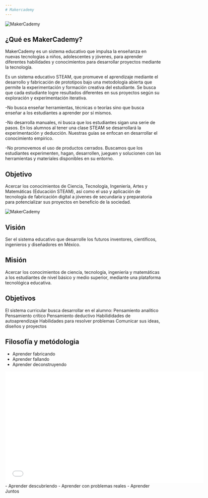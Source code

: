 ```yaml
---
# Makercademy
---
```


![MakerCademy](/img/nina.jpg)


## ¿Qué es MakerCademy?
MakerCademy es un sistema educativo que impulsa la enseñanza en nuevas tecnologías a niños, adolescentes y
jóvenes, para aprender diferentes habilidades y conocimientos para
desarrollar proyectos mediante la tecnología.

Es un sistema educativo STEAM, que promueve el aprendizaje mediante el desarrollo y fabricación de prototipos bajo una metodología abierta que permite la experimentación y formación creativa del estudiante. Se busca que cada estudiante logre resultados diferentes en sus proyectos según su exploración y experimentación iterativa.  

-No busca enseñar herramientas, técnicas o teorías sino que busca enseñar a los estudiantes a aprender por sí mismos.

-No desarrolla manuales, ni busca que los estudiantes sigan una serie de pasos. En los alumnos al tener una clase STEAM se desarrollará la experimentación y deducción. Nuestras guías se enfocan en desarrollar el conocimiento empírico.

-No promovemos el uso de productos cerrados. Buscamos que los estudiantes experimenten, hagan, desarrollen, jueguen y solucionen con las herramientas y materiales disponibles en su entorno.


## Objetivo
Acercar los conocimientos de Ciencia, Tecnología, Ingeniería, Artes y Matemáticas
(Educación STEAM), así como el uso y aplicación de tecnología de fabricación
digital a jóvenes de secundaria y preparatoria para potencializar sus proyectos en
beneficio de la sociedad.

![MakerCademy](/img/nino.jpg)


## Visión
Ser el sistema educativo que desarrolle los futuros inventores, científicos, ingenieros y diseñadores en México.

## Misión
Acercar los conocimientos de ciencía, tecnología, ingeniería y matemáticas a los estudiantes de nivel básico y medio superior, mediante una plataforma tecnológica educativa.

## Objetivos
El sistema curricular busca desarrollar en el alumno:
Pensamiento analítico
Pensamiento crítico
Pensamiento deductivo
Habilididades de autoaprendizaje
Habilidades para resolver problemas
Comunicar sus ideas, diseños y proyectos

## Filosofía y metódologia
- Aprender fabricando
- Aprender fallando
- Aprender deconstruyendo
<iframe width="640" height="360" src="//www.youtube.com/embed/bvFOeysaNAY" frameborder="0" allowfullscreen></iframe>
- Aprender descubriendo
- Aprender con problemas reales
- Aprender Juntos
